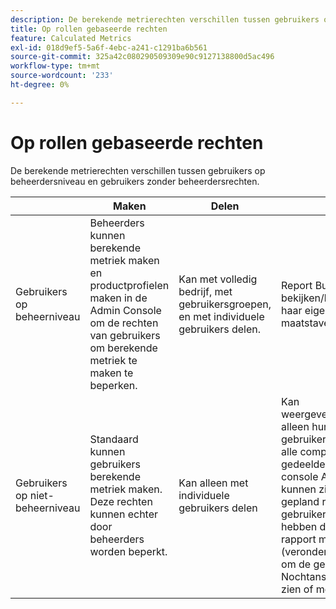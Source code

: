 ```yaml
---
description: De berekende metrierechten verschillen tussen gebruikers op beheerdersniveau en gebruikers zonder beheerdersrechten.
title: Op rollen gebaseerde rechten
feature: Calculated Metrics
exl-id: 018d9ef5-5a6f-4ebc-a241-c1291ba6b561
source-git-commit: 325a42c080290509309e90c9127138800d5ac496
workflow-type: tm+mt
source-wordcount: '233'
ht-degree: 0%

---
```


# Op rollen gebaseerde rechten

De berekende metrierechten verschillen tussen gebruikers op beheerdersniveau en gebruikers zonder beheerdersrechten.

|  | Maken | Delen | Weergeven/beheren | Goedkeuren | Toepassen |
|--- |--- |--- |--- |--- |--- |
| Gebruikers op beheerniveau | Beheerders kunnen berekende metriek maken en productprofielen maken in de Admin Console om de rechten van gebruikers om berekende metriek te maken te beperken. | Kan met volledig bedrijf, met gebruikersgroepen, en met individuele gebruikers delen. | Report Builder: kan bekijken/bewerken/verwijderen/enzovoort. haar eigen berekende maatstaven en de maatstaven die ermee worden gedeeld. | Kan berekende metriek goedkeuren als canonicaal. | Kan berekende waarden toepassen in de hele organisatie. |
| Gebruikers op niet-beheerniveau | Standaard kunnen gebruikers berekende metriek maken. Deze rechten kunnen echter door beheerders worden beperkt. | Kan alleen met individuele gebruikers delen | Kan weergeven/bewerken/verwijderen/enzovoort. alleen hun eigen berekende maatstaven. De gebruikers niet-admin moeten toegang tot alle componentengebeurtenissen hebben om gedeelde metriek (de toestemmingen in de console Admin worden nog afgedwongen) te kunnen zien.  Als een dashboard of een gepland rapport met een niet-admin gebruiker wordt gedeeld en zij metrisch niet hebben die met hen wordt gedeeld, zal het rapport met metrisch lopen toegepast (veronderstellend zij toestemmingen hebben om de gebeurtenissen te bekijken). Nochtans, zullen zij niet de definitie kunnen zien of metrisch uitgeven. | Kan alleen goedgekeurde berekende metriek gebruiken; kan niet markeren als goedgekeurd. | Kan hun eigen berekende metriek en segmenten toepassen die met hen zijn gedeeld. |
